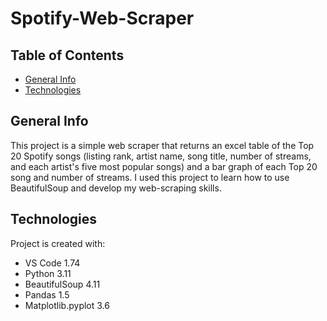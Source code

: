 # Spotify-Web-Scraper

## Table of Contents
* [General Info](#general-info)
* [Technologies](#technologies)

## General Info
This project is a simple web scraper that returns an excel table of the Top 20 Spotify songs (listing rank, artist name, song title, number of streams, and each artist's five most popular songs) and a bar graph of each Top 20 song and number of streams. I used this project to learn how to use BeautifulSoup and develop my web-scraping skills.

## Technologies
Project is created with:
* VS Code 1.74
* Python 3.11
* BeautifulSoup 4.11
* Pandas 1.5
* Matplotlib.pyplot 3.6
